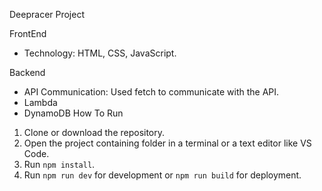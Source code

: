 
Deepracer Project

FrontEnd 
- Technology: HTML, CSS, JavaScript.

Backend 
- API Communication: Used fetch to communicate with the API.
- Lambda
- DynamoDB 
How To Run
1. Clone or download the repository.
2. Open the project containing folder in a terminal or a text editor like VS Code.
3. Run `npm install`.
4. Run `npm run dev` for development or `npm run build` for deployment.
